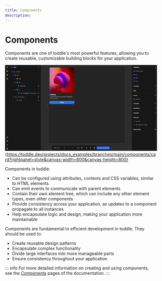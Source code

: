 ```yaml
---
title: Components
description:
---
```


# Components
Components are one of toddle's most powerful features, allowing you to create reusable, customizable building blocks for your application.

![Component|16/9](component.webp){https://toddle.dev/projects/docs_examples/branches/main/components/card?rightpanel=style&canvas-width=800&canvas-height=800}

Components in toddle:
- Can be configured using attributes, contexts and CSS variables, similar to HTML elements
- Can emit events to communicate with parent elements
- Contain their own element tree, which can include any other element types, even other components
- Provide consistency across your application, as updates to a component propagate to all instances
- Help encapsulate logic and design, making your application more maintainable

Components are fundamental to efficient development in toddle. They should be used to:
- Create reusable design patterns
- Encapsulate complex functionality
- Divide large interfaces into more manageable parts
- Ensure consistency throughout your application

::: info
For more detailed information on creating and using components, see the [Components](/components/fundamentals) pages of the documentation.
:::